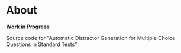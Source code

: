 # About
**Work in Progress**

Source code for "Automatic Distractor Generation for Multiple Choice Questions in Standard Tests"
